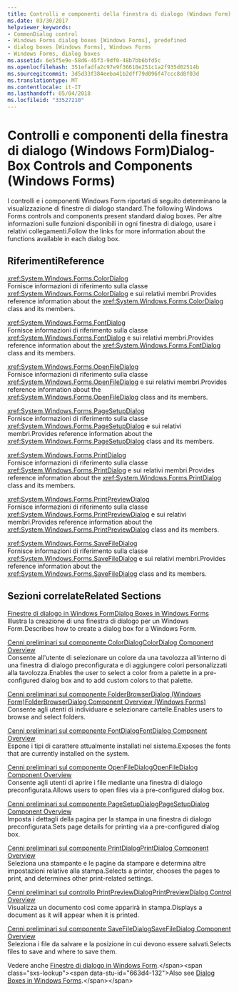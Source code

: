 ```yaml
---
title: Controlli e componenti della finestra di dialogo (Windows Form)
ms.date: 03/30/2017
helpviewer_keywords:
- CommonDialog control
- Windows Forms dialog boxes [Windows Forms], predefined
- dialog boxes [Windows Forms], Windows Forms
- Windows Forms, dialog boxes
ms.assetid: 6e5f5e9e-58d6-45f3-9df0-48b7bb6bfd5c
ms.openlocfilehash: 351efadfa2c97e9f36610e251c1a2f935d02514b
ms.sourcegitcommit: 3d5d33f384eeba41b2dff79d096f47ccc8d8f03d
ms.translationtype: MT
ms.contentlocale: it-IT
ms.lasthandoff: 05/04/2018
ms.locfileid: "33527210"
---
```

# <a name="dialog-box-controls-and-components-windows-forms"></a><span data-ttu-id="663d4-102">Controlli e componenti della finestra di dialogo (Windows Form)</span><span class="sxs-lookup"><span data-stu-id="663d4-102">Dialog-Box Controls and Components (Windows Forms)</span></span>
<span data-ttu-id="663d4-103">I controlli e i componenti Windows Form riportati di seguito determinano la visualizzazione di finestre di dialogo standard.</span><span class="sxs-lookup"><span data-stu-id="663d4-103">The following Windows Forms controls and components present standard dialog boxes.</span></span> <span data-ttu-id="663d4-104">Per altre informazioni sulle funzioni disponibili in ogni finestra di dialogo, usare i relativi collegamenti.</span><span class="sxs-lookup"><span data-stu-id="663d4-104">Follow the links for more information about the functions available in each dialog box.</span></span>  
  
## <a name="reference"></a><span data-ttu-id="663d4-105">Riferimenti</span><span class="sxs-lookup"><span data-stu-id="663d4-105">Reference</span></span>  
 <xref:System.Windows.Forms.ColorDialog>  
 <span data-ttu-id="663d4-106">Fornisce informazioni di riferimento sulla classe <xref:System.Windows.Forms.ColorDialog> e sui relativi membri.</span><span class="sxs-lookup"><span data-stu-id="663d4-106">Provides reference information about the <xref:System.Windows.Forms.ColorDialog> class and its members.</span></span>  
  
 <xref:System.Windows.Forms.FontDialog>  
 <span data-ttu-id="663d4-107">Fornisce informazioni di riferimento sulla classe <xref:System.Windows.Forms.FontDialog> e sui relativi membri.</span><span class="sxs-lookup"><span data-stu-id="663d4-107">Provides reference information about the <xref:System.Windows.Forms.FontDialog> class and its members.</span></span>  
  
 <xref:System.Windows.Forms.OpenFileDialog>  
 <span data-ttu-id="663d4-108">Fornisce informazioni di riferimento sulla classe <xref:System.Windows.Forms.OpenFileDialog> e sui relativi membri.</span><span class="sxs-lookup"><span data-stu-id="663d4-108">Provides reference information about the <xref:System.Windows.Forms.OpenFileDialog> class and its members.</span></span>  
  
 <xref:System.Windows.Forms.PageSetupDialog>  
 <span data-ttu-id="663d4-109">Fornisce informazioni di riferimento sulla classe <xref:System.Windows.Forms.PageSetupDialog> e sui relativi membri.</span><span class="sxs-lookup"><span data-stu-id="663d4-109">Provides reference information about the <xref:System.Windows.Forms.PageSetupDialog> class and its members.</span></span>  
  
 <xref:System.Windows.Forms.PrintDialog>  
 <span data-ttu-id="663d4-110">Fornisce informazioni di riferimento sulla classe <xref:System.Windows.Forms.PrintDialog> e sui relativi membri.</span><span class="sxs-lookup"><span data-stu-id="663d4-110">Provides reference information about the <xref:System.Windows.Forms.PrintDialog> class and its members.</span></span>  
  
 <xref:System.Windows.Forms.PrintPreviewDialog>  
 <span data-ttu-id="663d4-111">Fornisce informazioni di riferimento sulla classe <xref:System.Windows.Forms.PrintPreviewDialog> e sui relativi membri.</span><span class="sxs-lookup"><span data-stu-id="663d4-111">Provides reference information about the <xref:System.Windows.Forms.PrintPreviewDialog> class and its members.</span></span>  
  
 <xref:System.Windows.Forms.SaveFileDialog>  
 <span data-ttu-id="663d4-112">Fornisce informazioni di riferimento sulla classe <xref:System.Windows.Forms.SaveFileDialog> e sui relativi membri.</span><span class="sxs-lookup"><span data-stu-id="663d4-112">Provides reference information about the <xref:System.Windows.Forms.SaveFileDialog> class and its members.</span></span>  
  
## <a name="related-sections"></a><span data-ttu-id="663d4-113">Sezioni correlate</span><span class="sxs-lookup"><span data-stu-id="663d4-113">Related Sections</span></span>  
 [<span data-ttu-id="663d4-114">Finestre di dialogo in Windows Form</span><span class="sxs-lookup"><span data-stu-id="663d4-114">Dialog Boxes in Windows Forms</span></span>](../../../../docs/framework/winforms/dialog-boxes-in-windows-forms.md)  
 <span data-ttu-id="663d4-115">Illustra la creazione di una finestra di dialogo per un Windows Form.</span><span class="sxs-lookup"><span data-stu-id="663d4-115">Describes how to create a dialog box for a Windows Form.</span></span>  
  
 [<span data-ttu-id="663d4-116">Cenni preliminari sul componente ColorDialog</span><span class="sxs-lookup"><span data-stu-id="663d4-116">ColorDialog Component Overview</span></span>](../../../../docs/framework/winforms/controls/colordialog-component-overview-windows-forms.md)  
 <span data-ttu-id="663d4-117">Consente all'utente di selezionare un colore da una tavolozza all'interno di una finestra di dialogo preconfigurata e di aggiungere colori personalizzati alla tavolozza.</span><span class="sxs-lookup"><span data-stu-id="663d4-117">Enables the user to select a color from a palette in a pre-configured dialog box and to add custom colors to that palette.</span></span>  
  
 [<span data-ttu-id="663d4-118">Cenni preliminari sul componente FolderBrowserDialog (Windows Form)</span><span class="sxs-lookup"><span data-stu-id="663d4-118">FolderBrowserDialog Component Overview (Windows Forms)</span></span>](../../../../docs/framework/winforms/controls/folderbrowserdialog-component-overview-windows-forms.md)  
 <span data-ttu-id="663d4-119">Consente agli utenti di individuare e selezionare cartelle.</span><span class="sxs-lookup"><span data-stu-id="663d4-119">Enables users to browse and select folders.</span></span>  
  
 [<span data-ttu-id="663d4-120">Cenni preliminari sul componente FontDialog</span><span class="sxs-lookup"><span data-stu-id="663d4-120">FontDialog Component Overview</span></span>](../../../../docs/framework/winforms/controls/fontdialog-component-overview-windows-forms.md)  
 <span data-ttu-id="663d4-121">Espone i tipi di carattere attualmente installati nel sistema.</span><span class="sxs-lookup"><span data-stu-id="663d4-121">Exposes the fonts that are currently installed on the system.</span></span>  
  
 [<span data-ttu-id="663d4-122">Cenni preliminari sul componente OpenFileDialog</span><span class="sxs-lookup"><span data-stu-id="663d4-122">OpenFileDialog Component Overview</span></span>](../../../../docs/framework/winforms/controls/openfiledialog-component-overview-windows-forms.md)  
 <span data-ttu-id="663d4-123">Consente agli utenti di aprire i file mediante una finestra di dialogo preconfigurata.</span><span class="sxs-lookup"><span data-stu-id="663d4-123">Allows users to open files via a pre-configured dialog box.</span></span>  
  
 [<span data-ttu-id="663d4-124">Cenni preliminari sul componente PageSetupDialog</span><span class="sxs-lookup"><span data-stu-id="663d4-124">PageSetupDialog Component Overview</span></span>](../../../../docs/framework/winforms/controls/pagesetupdialog-component-overview-windows-forms.md)  
 <span data-ttu-id="663d4-125">Imposta i dettagli della pagina per la stampa in una finestra di dialogo preconfigurata.</span><span class="sxs-lookup"><span data-stu-id="663d4-125">Sets page details for printing via a pre-configured dialog box.</span></span>  
  
 [<span data-ttu-id="663d4-126">Cenni preliminari sul componente PrintDialog</span><span class="sxs-lookup"><span data-stu-id="663d4-126">PrintDialog Component Overview</span></span>](../../../../docs/framework/winforms/controls/printdialog-component-overview-windows-forms.md)  
 <span data-ttu-id="663d4-127">Seleziona una stampante e le pagine da stampare e determina altre impostazioni relative alla stampa.</span><span class="sxs-lookup"><span data-stu-id="663d4-127">Selects a printer, chooses the pages to print, and determines other print-related settings.</span></span>  
  
 [<span data-ttu-id="663d4-128">Cenni preliminari sul controllo PrintPreviewDialog</span><span class="sxs-lookup"><span data-stu-id="663d4-128">PrintPreviewDialog Control Overview</span></span>](../../../../docs/framework/winforms/controls/printpreviewdialog-control-overview-windows-forms.md)  
 <span data-ttu-id="663d4-129">Visualizza un documento così come apparirà in stampa.</span><span class="sxs-lookup"><span data-stu-id="663d4-129">Displays a document as it will appear when it is printed.</span></span>  
  
 [<span data-ttu-id="663d4-130">Cenni preliminari sul componente SaveFileDialog</span><span class="sxs-lookup"><span data-stu-id="663d4-130">SaveFileDialog Component Overview</span></span>](../../../../docs/framework/winforms/controls/savefiledialog-component-overview-windows-forms.md)  
 <span data-ttu-id="663d4-131">Seleziona i file da salvare e la posizione in cui devono essere salvati.</span><span class="sxs-lookup"><span data-stu-id="663d4-131">Selects files to save and where to save them.</span></span>  
  
 <span data-ttu-id="663d4-132">Vedere anche [Finestre di dialogo in Windows Form](http://msdn.microsoft.com/library/2chz8edb\(v=vs.110\)).</span><span class="sxs-lookup"><span data-stu-id="663d4-132">Also see [Dialog Boxes in Windows Forms](http://msdn.microsoft.com/library/2chz8edb\(v=vs.110\)).</span></span>
